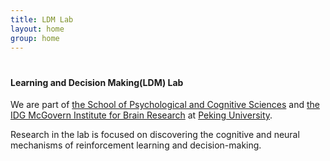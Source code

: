 ```yaml
---
title: LDM Lab
layout: home
group: home
---
```


# <span style = "font-size: 50%"> Learning and Decision Making(LDM) Lab

We are part of [the School of Psychological and Cognitive Sciences](https://www.psy.pku.edu.cn/english/index.htm) and [the IDG McGovern Institute for Brain Research](https://mgv.pku.edu.cn/english/index.htm) at [Peking University](https://english.pku.edu.cn/). 

Research in the lab is focused on discovering the cognitive and neural mechanisms of reinforcement learning and decision-making. 

